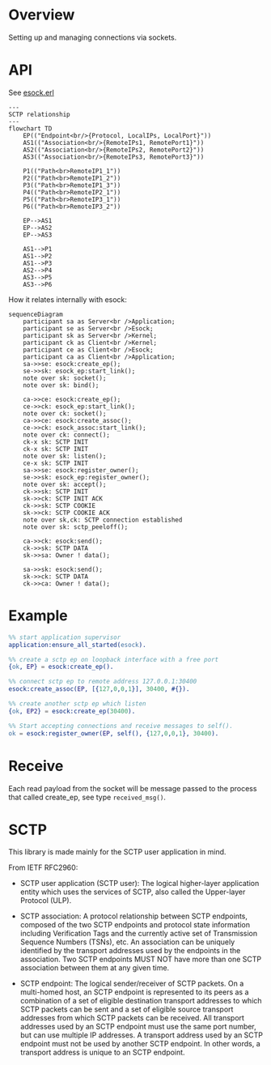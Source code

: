 # Overview

Setting up and managing connections via sockets.


# API

See [esock.erl](github.com/sebastiw/esock/blob/main/src/esock.erl)

```mermaid
---
SCTP relationship
---
flowchart TD
    EP(("Endpoint<br/>{Protocol, LocalIPs, LocalPort}"))
    AS1(("Association<br/>{RemoteIPs1, RemotePort1}"))
    AS2(("Association<br/>{RemoteIPs2, RemotePort2}"))
    AS3(("Association<br/>{RemoteIPs3, RemotePort3}"))

    P1(("Path<br>RemoteIP1_1"))
    P2(("Path<br>RemoteIP1_2"))
    P3(("Path<br>RemoteIP1_3"))
    P4(("Path<br>RemoteIP2_1"))
    P5(("Path<br>RemoteIP3_1"))
    P6(("Path<br>RemoteIP3_2"))

    EP-->AS1
    EP-->AS2
    EP-->AS3

    AS1-->P1
    AS1-->P2
    AS1-->P3
    AS2-->P4
    AS3-->P5
    AS3-->P6
```

How it relates internally with esock:
```mermaid
sequenceDiagram
    participant sa as Server<br />Application;
    participant se as Server<br />Esock;
    participant sk as Server<br />Kernel;
    participant ck as Client<br />Kernel;
    participant ce as Client<br />Esock;
    participant ca as Client<br />Application;
    sa->>se: esock:create_ep();
    se->>sk: esock_ep:start_link();
    note over sk: socket();
    note over sk: bind();

    ca->>ce: esock:create_ep();
    ce->>ck: esock_ep:start_link();
    note over ck: socket();
    ca->>ce: esock:create_assoc();
    ce->>ck: esock_assoc:start_link();
    note over ck: connect();
    ck-x sk: SCTP INIT
    ck-x sk: SCTP INIT
    note over sk: listen();
    ce-x sk: SCTP INIT
    sa->>se: esock:register_owner();
    se->>sk: esock_ep:register_owner();
    note over sk: accept();
    ck->>sk: SCTP INIT
    sk->>ck: SCTP INIT ACK
    ck->>sk: SCTP COOKIE
    sk->>ck: SCTP COOKIE ACK
    note over sk,ck: SCTP connection established
    note over sk: sctp_peeloff();

    ca->>ck: esock:send();
    ck->>sk: SCTP DATA
    sk->>sa: Owner ! data();

    sa->>sk: esock:send();
    sk->>ck: SCTP DATA
    ck->>ca: Owner ! data();
```



# Example

```erlang
%% start application supervisor
application:ensure_all_started(esock).

%% create a sctp ep on loopback interface with a free port
{ok, EP} = esock:create_ep().

%% connect sctp ep to remote address 127.0.0.1:30400
esock:create_assoc(EP, [{127,0,0,1}], 30400, #{}).

%% create another sctp ep which listen
{ok, EP2} = esock:create_ep(30400).

%% Start accepting connections and receive messages to self().
ok = esock:register_owner(EP, self(), {127,0,0,1}, 30400).
```

# Receive

Each read payload from the socket will be message passed to the
process that called create_ep, see type `received_msg()`.

# SCTP

This library is made mainly for the SCTP user application in mind.

From IETF RFC2960:

* SCTP user application (SCTP user): The logical higher-layer
application entity which uses the services of SCTP, also called
the Upper-layer Protocol (ULP).

* SCTP association: A protocol relationship between SCTP endpoints,
composed of the two SCTP endpoints and protocol state information
including Verification Tags and the currently active set of
Transmission Sequence Numbers (TSNs), etc. An association can be
uniquely identified by the transport addresses used by the
endpoints in the association. Two SCTP endpoints MUST NOT have
more than one SCTP association between them at any given time.

* SCTP endpoint: The logical sender/receiver of SCTP packets. On a
multi-homed host, an SCTP endpoint is represented to its peers as
a combination of a set of eligible destination transport addresses
to which SCTP packets can be sent and a set of eligible source
transport addresses from which SCTP packets can be received. All
transport addresses used by an SCTP endpoint must use the same
port number, but can use multiple IP addresses. A transport
address used by an SCTP endpoint must not be used by another SCTP
endpoint. In other words, a transport address is unique to an
SCTP endpoint.

